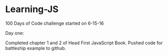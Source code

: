 # Learning-JS
100 Days of Code challenge started on 6-15-16

Day one:

Completed chapter 1 and 2 of Head First JavaScript Book. Pushed code for battleship example to github. 
